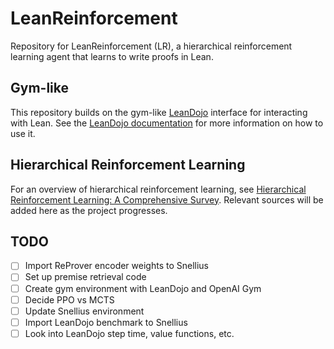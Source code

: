 # LeanReinforcement

Repository for LeanReinforcement (LR), a hierarchical reinforcement learning agent that learns to write proofs in Lean.

## Gym-like

This repository builds on the gym-like [LeanDojo](<https://github.com/lean-dojo/LeanDojo>) interface for interacting with Lean. See the [LeanDojo documentation](https://leandojo.readthedocs.io/en/latest/index.html/) for more information on how to use it.

## Hierarchical Reinforcement Learning

For an overview of hierarchical reinforcement learning, see [Hierarchical Reinforcement Learning: A Comprehensive Survey](https://spateria.github.io/data/hrlsurvey_paper.pdf). Relevant sources will be added here as the project progresses.

## TODO

- [ ] Import ReProver encoder weights to Snellius
- [ ] Set up premise retrieval code
- [ ] Create gym environment with LeanDojo and OpenAI Gym
- [ ] Decide PPO vs MCTS
- [ ] Update Snellius environment
- [ ] Import LeanDojo benchmark to Snellius
- [ ] Look into LeanDojo step time, value functions, etc.
